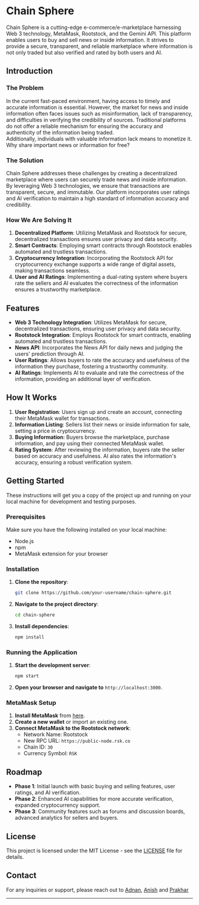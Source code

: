 # Chain Sphere

Chain Sphere is a cutting-edge e-commerce/e-marketplace harnessing Web 3 technology, MetaMask, Rootstock, and the Gemini API. This platform enables users to buy and sell news or inside information. It strives to provide a secure, transparent, and reliable marketplace where information is not only traded but also verified and rated by both users and AI.

## Introduction

### The Problem

In the current fast-paced environment, having access to timely and accurate information is essential. However, the market for news and inside information often faces issues such as misinformation, lack of transparency, and difficulties in verifying the credibility of sources. Traditional platforms do not offer a reliable mechanism for ensuring the accuracy and authenticity of the information being traded.
<br>
Additionally, individuals with valuable information lack means to monetize it. Why share important news or information for free?

### The Solution

Chain Sphere addresses these challenges by creating a decentralized marketplace where users can securely trade news and inside information. By leveraging Web 3 technologies, we ensure that transactions are transparent, secure, and immutable. Our platform incorporates user ratings and AI verification to maintain a high standard of information accuracy and credibility.

### How We Are Solving It

1. **Decentralized Platform**: Utilizing MetaMask and Rootstock for secure, decentralized transactions ensures user privacy and data security.
2. **Smart Contracts**: Employing smart contracts through Rootstock enables automated and trustless transactions.
3. **Cryptocurrency Integration**: Incorporating the Rootstock API for cryptocurrency exchange supports a wide range of digital assets, making transactions seamless.
4. **User and AI Ratings**: Implementing a dual-rating system where buyers rate the sellers and AI evaluates the correctness of the information ensures a trustworthy marketplace.

## Features

- **Web 3 Technology Integration**: Utilizes MetaMask for secure, decentralized transactions, ensuring user privacy and data security.
- **Rootstock Integration**: Employs Rootstock for smart contracts, enabling automated and trustless transactions.
- **News API**: Incorporates the News API for daily news and judging the users' prediction through AI.
- **User Ratings**: Allows buyers to rate the accuracy and usefulness of the information they purchase, fostering a trustworthy community.
- **AI Ratings**: Implements AI to evaluate and rate the correctness of the information, providing an additional layer of verification.

## How It Works

1. **User Registration**: Users sign up and create an account, connecting their MetaMask wallet for transactions.
2. **Information Listing**: Sellers list their news or inside information for sale, setting a price in cryptocurrency.
3. **Buying Information**: Buyers browse the marketplace, purchase information, and pay using their connected MetaMask wallet.
4. **Rating System**: After reviewing the information, buyers rate the seller based on accuracy and usefulness. AI also rates the information's accuracy, ensuring a robust verification system.

## Getting Started

These instructions will get you a copy of the project up and running on your local machine for development and testing purposes.

### Prerequisites

Make sure you have the following installed on your local machine:

- Node.js
- npm
- MetaMask extension for your browser

### Installation

1. **Clone the repository**:
    ```bash
    git clone https://github.com/your-username/chain-sphere.git
    ```
2. **Navigate to the project directory**:
    ```bash
    cd chain-sphere
    ```
3. **Install dependencies**:
    ```bash
    npm install
    ```

### Running the Application

1. **Start the development server**:
    ```bash
    npm start
    ```
2. **Open your browser and navigate to** `http://localhost:3000`.

### MetaMask Setup

1. **Install MetaMask** from [here](https://metamask.io/).
2. **Create a new wallet** or import an existing one.
3. **Connect MetaMask to the Rootstock network**:
    - Network Name: Rootstock
    - New RPC URL: `https://public-node.rsk.co`
    - Chain ID: `30`
    - Currency Symbol: `RSK`


## Roadmap

- **Phase 1**: Initial launch with basic buying and selling features, user ratings, and AI verification.
- **Phase 2**: Enhanced AI capabilities for more accurate verification, expanded cryptocurrency support.
- **Phase 3**: Community features such as forums and discussion boards, advanced analytics for sellers and buyers.

## License

This project is licensed under the MIT License - see the [LICENSE](LICENSE) file for details.

## Contact

For any inquiries or support, please reach out to [Adnan](mailto:rizviadnan72@gmail.com), [Anish](mailto:your-email@example.com) and [Prakhar](mailto:your-email@example.com)

---
